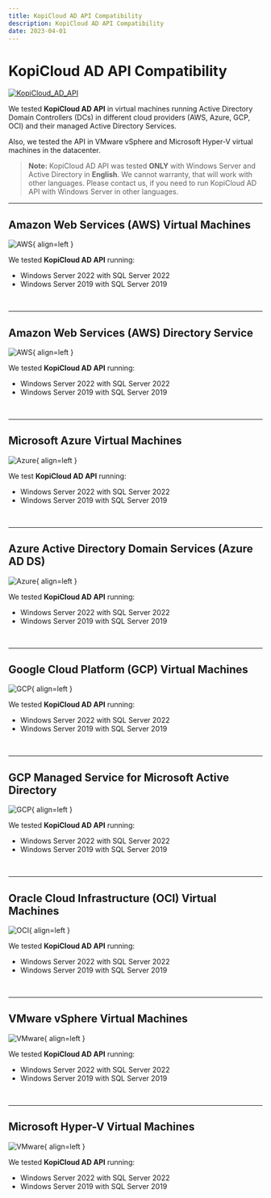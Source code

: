 ```yaml
---
title: KopiCloud AD API Compatibility
description: KopiCloud AD API Compatibility
date: 2023-04-01
---
```


# KopiCloud AD API Compatibility

[![KopiCloud_AD_API](https://img.shields.io/badge/kopiCloud_ad-v1.0+-blueviolet.svg)](https://adapi.kopicloud.com)

We tested **KopiCloud AD API** in virtual machines running Active Directory Domain Controllers (DCs) in different cloud providers (AWS, Azure, GCP, OCI) and their managed Active Directory Services.

Also, we tested the API in VMware vSphere and Microsoft Hyper-V virtual machines in the datacenter.

> **Note:** KopiCloud AD API was tested **ONLY** with Windows Server and Active Directory in **English**. We cannot warranty, that will work with other languages. Please contact us, if you need to run KopiCloud AD API with Windows Server in other languages.

----

## Amazon Web Services (AWS) Virtual Machines


![AWS](https://help.kopicloud-ad-api.com/assets/docs/platform-aws-vm.png){ align=left }

We tested **KopiCloud AD API** running:

- Windows Server 2022 with SQL Server 2022
- Windows Server 2019 with SQL Server 2019

<br />

----

## Amazon Web Services (AWS) Directory Service

![AWS](https://help.kopicloud-ad-api.com/assets/docs/platform-aws-directory-service.png){ align=left }

We tested **KopiCloud AD API** running:

- Windows Server 2022 with SQL Server 2022
- Windows Server 2019 with SQL Server 2019

<br />

----

## Microsoft Azure Virtual Machines

![Azure](https://help.kopicloud-ad-api.com/assets/docs/platform-azure-vm.png){ align=left }

We test **KopiCloud AD API** running:

- Windows Server 2022 with SQL Server 2022
- Windows Server 2019 with SQL Server 2019

<br />

----

## Azure Active Directory Domain Services (Azure AD DS)

![Azure](https://help.kopicloud-ad-api.com/assets/docs/platform-azure-active-directory-domain-services.png){ align=left }

We tested **KopiCloud AD API** running:

- Windows Server 2022 with SQL Server 2022
- Windows Server 2019 with SQL Server 2019

<i class="fa-solid fa-circle-check"></i>

<br />

----

## Google Cloud Platform (GCP) Virtual Machines

![GCP](https://help.kopicloud-ad-api.com/assets/docs/platform-gcp-vm.png){ align=left }

We tested **KopiCloud AD API** running:

- Windows Server 2022 with SQL Server 2022
- Windows Server 2019 with SQL Server 2019

<br />

----

## GCP Managed Service for Microsoft Active Directory

![GCP](https://help.kopicloud-ad-api.com/assets/docs/platform-gcp-managed-service-microsoft-active-directory.png){ align=left }

We tested **KopiCloud AD API** running:

- Windows Server 2022 with SQL Server 2022
- Windows Server 2019 with SQL Server 2019

<br />

----

## Oracle Cloud Infrastructure (OCI) Virtual Machines

![OCI](https://help.kopicloud-ad-api.com/assets/docs/platform-oracle-cloud.png){ align=left }

We tested **KopiCloud AD API** running:

- Windows Server 2022 with SQL Server 2022
- Windows Server 2019 with SQL Server 2019

<br />

----

## VMware vSphere Virtual Machines

![VMware](https://help.kopicloud-ad-api.com/assets/docs/platform-vmware-vsphere.png){ align=left }

We tested **KopiCloud AD API** running:

- Windows Server 2022 with SQL Server 2022
- Windows Server 2019 with SQL Server 2019

<br />

----

## Microsoft Hyper-V Virtual Machines

![VMware](https://help.kopicloud-ad-api.com/assets/docs/platform-hyper-v.png){ align=left }

We tested **KopiCloud AD API** running:

- Windows Server 2022 with SQL Server 2022
- Windows Server 2019 with SQL Server 2019



